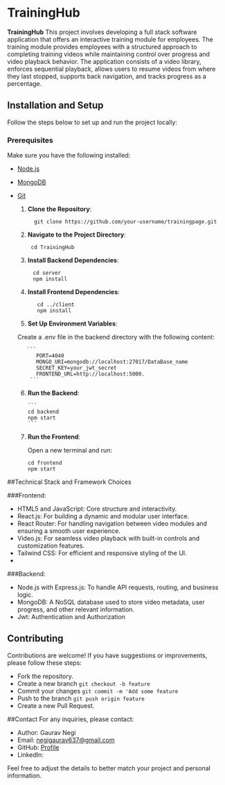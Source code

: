 # TrainingHub

**TrainingHub** This project involves developing a full stack software application that offers an interactive training module for employees. The training module provides employees with a structured approach to completing training videos while maintaining control over progress and video playback behavior. The application consists of a video library, enforces sequential playback, allows users to resume videos from where they last stopped, supports back navigation, and tracks progress as a percentage.

## Installation and Setup

Follow the steps below to set up and run the project locally:

### Prerequisites

Make sure you have the following installed:

- [Node.js](https://nodejs.org/)
- [MongoDB](https://www.mongodb.com/)
- [Git](https://git-scm.com/)


   1. **Clone the Repository**:

      ```
        git clone https://github.com/your-username/trainingpage.git
      ```

   2. **Navigate to the Project Directory**:
      
      ```
       cd TrainingHub
      ```
      
   4. **Install Backend Dependencies**:

    ```
         cd server
         npm install
    ```

   4. **Install Frontend Dependencies**:

      ```
         cd ../client
         npm install
      ```   

  5. **Set Up Environment Variables**:

    Create a .env file in the backend directory with the following content:
    
         ```
            PORT=4040
            MONGO_URI=mongodb://localhost:27017/DataBase_name
            SECRET_KEY=your_jwt_secret
            FRONTEND_URL=http://localhost:5000.
          ```
  6. **Run the Backend**:
     
         ```
         cd backend
         npm start
         ```
  8. **Run the Frontend**:

     Open a new terminal and run:
        ```
        cd frontend
        npm start
        ```

   
##Technical Stack and Framework Choices

###Frontend:

- HTML5 and JavaScript: Core structure and interactivity.
- React.js: For building a dynamic and modular user interface.
- React Router: For handling navigation between video modules and ensuring a smooth user experience.
- Video.js: For seamless video playback with built-in controls and customization features.
- Tailwind CSS: For efficient and responsive styling of the UI.
- 
###Backend:

- Node.js with Express.js: To handle API requests, routing, and business logic.
- MongoDB: A NoSQL database used to store video metadata, user progress, and other relevant information.
- Jwt: Authentication and Authorization




## Contributing
  Contributions are welcome! If you have suggestions or improvements, please follow these steps:

- Fork the repository.
- Create a new branch ```git checkout -b feature```
- Commit your changes ```git commit -m 'Add some feature```
- Push to the branch ```git push origin feature```
- Create a new Pull Request.

##Contact
  For any inquiries, please contact:

- Author: Gaurav Negi
- Email: negigaurav637@gmail.com
- GitHub: [Profile](https://github.com/gaurav637)
- LinkedIn: 

  
Feel free to adjust the details to better match your project and personal information.
